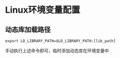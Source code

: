 # Linux环境变量配置

## 动态库加载路径

`export LD_LIBRARY_PATH=$LD_LIBRARY_PATH:[lib_path]`

手动执行上述命令即可，临时添加动态库在环境变量中

